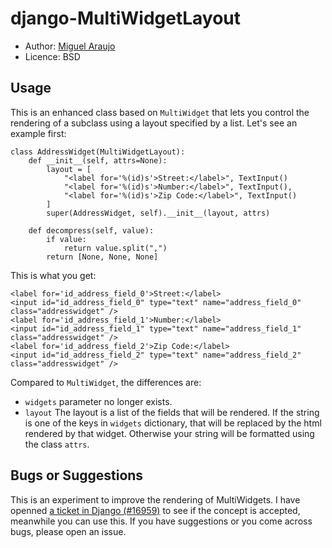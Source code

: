 # django-MultiWidgetLayout

* Author: <a href="http://www.github.com/maraujop/">Miguel Araujo</a>
* Licence: BSD

## Usage

This is an enhanced class based on `MultiWidget` that lets you control the rendering of a subclass using a layout specified by a list. Let's see an example first:

    class AddressWidget(MultiWidgetLayout):
        def __init__(self, attrs=None):
            layout = [ 
                "<label for='%(id)s'>Street:</label>", TextInput()
                "<label for='%(id)s'>Number:</label>", TextInput(),
                "<label for='%(id)s'>Zip Code:</label>", TextInput()
            ]
            super(AddressWidget, self).__init__(layout, attrs)

        def decompress(self, value):
            if value:
                return value.split(",")
            return [None, None, None]

This is what you get:

    <label for='id_address_field_0'>Street:</label>
    <input id="id_address_field_0" type="text" name="address_field_0" class="addresswidget" />
    <label for='id_address_field_1'>Number:</label>
    <input id="id_address_field_1" type="text" name="address_field_1" class="addresswidget" />
    <label for='id_address_field_2'>Zip Code:</label>
    <input id="id_address_field_2" type="text" name="address_field_2" class="addresswidget" />

Compared to `MultiWidget`, the differences are:

* `widgets` parameter no longer exists.
* `layout` The layout is a list of the fields that will be rendered. If the string is one of the keys in `widgets` dictionary, that will be replaced by the html rendered by that widget. Otherwise your string will be formatted using the class `attrs`.

## Bugs or Suggestions

This is an experiment to improve the rendering of MultiWidgets. I have openned <a href="https://code.djangoproject.com/ticket/16959">a ticket in Django (#16959)</a> to see if the concept is accepted, meanwhile you can use this. If you have suggestions or you come across bugs, please open an issue.
